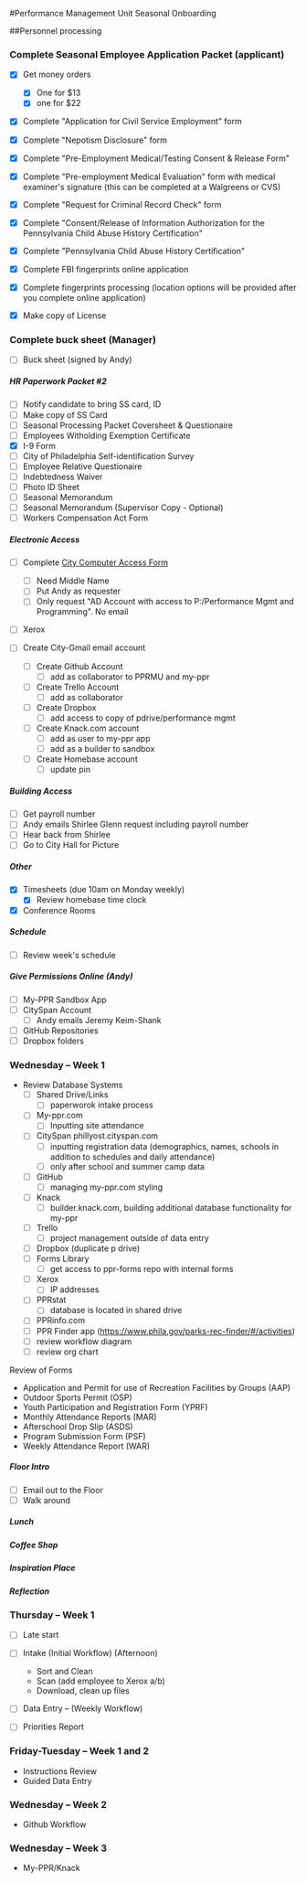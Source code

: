#Performance Management Unit Seasonal Onboarding

##Personnel processing

###  Complete Seasonal Employee Application Packet (applicant)
- [X] Get money orders 
	- [X] One for $13
	- [X] one for $22
- [X] Complete "Application for Civil Service Employment" form
- [X] Complete "Nepotism Disclosure" form
- [X] Complete "Pre-Employment Medical/Testing Consent & Release Form"
- [X] Complete "Pre-employment Medical Evaluation" form with medical examiner's signature (this can be completed at a Walgreens or CVS)
- [X] Complete "Request for Criminal Record Check" form
- [X] Complete "Consent/Release of Information Authorization for the Pennsylvania Child Abuse History Certification"
- [X] Complete "Pennsylvania Child Abuse History Certification"
- [X] Complete FBI fingerprints online application
- [X] Complete fingerprints processing (location options will be provided after you complete online application)
- [X] Make copy of License


### Complete buck sheet (Manager)
- [ ] Buck sheet (signed by Andy)

##### HR Paperwork Packet #2

- [ ] Notify candidate to bring SS card, ID
- [ ] Make copy of SS Card
- [ ] Seasonal Processing Packet Coversheet & Questionaire
- [ ] Employees Witholding Exemption Certificate
- [X] I-9 Form
- [ ] City of Philadelphia Self-identification Survey
- [ ] Employee Relative Questionaire
- [ ] Indebtedness Waiver
- [ ] Photo ID Sheet
- [ ] Seasonal Memorandum
- [ ] Seasonal Memorandum (Supervisor Copy - Optional)
- [ ] Workers Compensation Act Form

##### Electronic Access

- [ ] Complete [City Computer Access Form](https://events.membersolutions.com/event_register.asp?content_id=37735)

    - [ ] Need Middle Name
    - [ ] Put Andy as requester
    - [ ] Only request "AD Account with access to P:/Performance Mgmt and Programming". No email

- [ ] Xerox

- [ ] Create City-Gmail email account

    - [ ] Create Github Account
		-[ ] add as collaborator to PPRMU and my-ppr

    - [ ] Create Trello Account
		-[ ] add as collaborator

    - [ ] Create Dropbox
		-[ ] add access to copy of pdrive/performance mgmt

    - [ ] Create Knack.com account
		-[ ] add as user to my-ppr app
		-[ ] add as a builder to sandbox
	
	- [ ] Create Homebase account
		- [ ] update pin
		
##### Building Access

- [ ] Get payroll number
- [ ] Andy emails Shirlee Glenn request including payroll number
- [ ] Hear back from Shirlee
- [ ] Go to City Hall for Picture

##### Other 

- [x] Timesheets (due 10am on Monday weekly)
	- [x] Review homebase time clock
- [x] Conference Rooms

##### Schedule

- [ ] Review week's schedule

##### Give Permissions Online (Andy)

- [ ] My-PPR Sandbox App
- [ ] CitySpan Account
	- [ ] Andy emails Jeremy Keim-Shank
- [ ] GitHub Repositories
- [ ] Dropbox folders

### Wednesday – Week 1
- Review Database Systems
    - [ ] Shared Drive/Links
		- [ ] paperworok intake process
    - [ ] My-ppr.com
		- [ ] Inputting site attendance
    - [ ] CitySpan phillyost.cityspan.com
		- [ ] inputting registration data (demographics, names, schools in addition to schedules and daily attendance)
		- [ ] only after school and summer camp data
    - [ ] GitHub
		- [ ] managing my-ppr.com styling
	- [ ] Knack
		- [ ] builder.knack.com, building additional database functionality for my-ppr
    - [ ] Trello
		- [ ] project management outside of data entry
    - [ ] Dropbox (duplicate p drive)
    - [ ] Forms Library
		- [ ] get access to ppr-forms repo with internal forms
    - [ ] Xerox
		- [ ] IP addresses
    - [ ] PPRstat
		- [ ] database is located in shared drive 
	- [ ] PPRinfo.com
	- [ ] PPR Finder app (https://www.phila.gov/parks-rec-finder/#/activities)
	- [ ] review workflow diagram
	- [ ] review org chart 

Review of Forms

- Application and Permit for use of Recreation Facilities by Groups (AAP)
- Outdoor Sports Permit (OSP)
- Youth Participation and Registration Form (YPRF)
- Monthly Attendance Reports (MAR)
- Afterschool Drop Slip (ASDS)
- Program Submission Form (PSF)
- Weekly Attendance Report (WAR)

##### Floor Intro

- [ ] Email out to the Floor
- [ ] Walk around

##### Lunch

##### Coffee Shop

##### Inspiration Place

##### Reflection

### Thursday – Week 1

- [ ] Late start

- [ ] Intake (Initial Workflow) (Afternoon)
    - Sort and Clean
    - Scan (add employee to Xerox a/b)
    - Download, clean up files
- [ ] Data Entry – (Weekly Workflow)
- [ ] Priorities Report
### Friday-Tuesday – Week 1 and 2
- Instructions Review
- Guided Data Entry
### Wednesday – Week 2
- Github Workflow
### Wednesday – Week 3
- My-PPR/Knack
